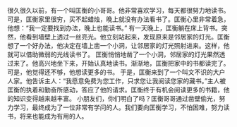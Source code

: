 很久很久以前，有一个叫匡衡的小哥哥。他非常喜欢学习，每天都很努力地读书。可是，匡衡家里很穷，买不起蜡烛，晚上就没有办法看书了。匡衡心里非常着急，他想：“我一定要找到办法，晚上也能读书。”
有一天晚上，匡衡躺在床上背书。突然，他看到墙壁上透过一丝亮光。他立刻站起来，发现原来是邻居家的灯光。匡衡想了一个好办法，他决定在墙上凿一个小洞，让邻居家的灯光照射进来。这样，他就可以借助微弱的光线读书了。
匡衡悄悄地凿了一个小洞，邻居家的灯光果然透过来了。他高兴地坐下来，开始认真地读书。渐渐地，匡衡把家中的书都读完了。可是，他觉得还不够，他想读更多的书。
于是，匡衡来到了一个叫文不识的大户人家。他告诉主人：“我愿意免费为您工作，只求您让我阅读您家的藏书。”主人被匡衡的执着和勤奋所感动，答应了他的请求。匡衡终于有机会阅读更多的书籍，他的知识变得越来越丰富。
小朋友们，你们明白了吗？匡衡哥哥通过凿壁偷光，努力学习，最终成为了一位非常有学问的人。我们要向匡衡学习，不怕困难，努力读书，将来也能成为有用的人。